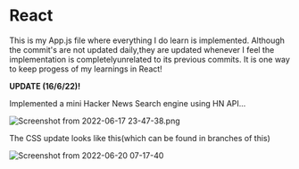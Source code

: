 
# React

This is my App.js file where everything I do learn is implemented.
Although the commit's are not updated daily,they are updated whenever I feel the implementation is completelyunrelated to its previous commits.
It is one way to keep progess of my learnings in React!

**UPDATE (16/6/22)!**

Implemented a mini Hacker News Search engine using HN API...

![Screenshot from 2022-06-17 23-47-38.png](https://user-images.githubusercontent.com/76088773/174355635-3a96e4bb-45a1-4f4b-8b34-5316d2bf304c.png)

The CSS update looks like this(which can be found in branches of this)

![Screenshot from 2022-06-20 07-17-40](https://user-images.githubusercontent.com/76088773/174642294-a62ae8c6-5edf-4b7d-8a6e-636b4d53ac82.png)
